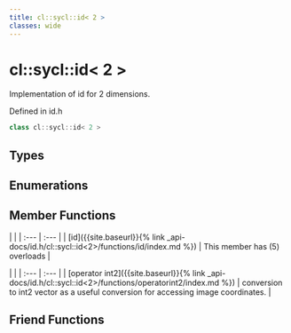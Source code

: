 ```yaml
---
title: cl::sycl::id< 2 >
classes: wide
---
```

# cl::sycl::id< 2 >

Implementation of id for 2 dimensions. 

Defined in id.h

```cpp
class cl::sycl::id< 2 >
```

## Types

## Enumerations

## Member Functions

   |   |
| :--- | :--- |
| [id]({{site.baseurl}}{% link _api-docs/id.h/cl::sycl::id<2>/functions/id/index.md %}) | This member has (5) overloads |

   |   |
| :--- | :--- |
| [operator int2]({{site.baseurl}}{% link _api-docs/id.h/cl::sycl::id<2>/functions/operatorint2/index.md %}) | conversion to int2 vector as a useful conversion for accessing image coordinates.  |


## Friend Functions

